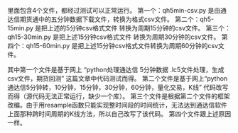 

<!---
wsg1106/wsg1106 is a ✨ special ✨ repository because its `README.md` (this file) appears on your GitHub profile.
You can click the Preview link to take a look at your changes.
--->
里面包含4个文件，都经过测试可以正常运行。
第一个：qh5min-csv.py   是由通达信期货通中的五分钟数据下载文件，转换为格式csv文件。
第二个：qh5-15min.py  是把上述的5分钟csv格式文件 转换为周期15分钟的csv文件。
第三个：qh15-30min.py 是把上述15分钟csv格式文件 转换为周期30分钟的csv文件。
第四个：qh15-60min.py 是把上述15分钟csv格式文件转换为周期60分钟的csv文件。

其中第一个文件是基于网上 “python处理通达信 5分钟数据 .lc5文件处理，生成csv文件，期货回测” 这篇文章中代码测试而得。
第二个文件是基于网上“python通达信5分钟转，10分钟，15分钟，30分钟，60分钟，量化交易，K线” 代码改写而得（源代码无法正常运行，缺少一个库）。
第三个文件是根据第二个文件的框架改编。由于用resample函数只能实现整时间段的时间统计，无法达到通达信软件上面那种跨时间周期的K线方法，所以自己改写了该代码。
第四个文件跟上述原因一样。
